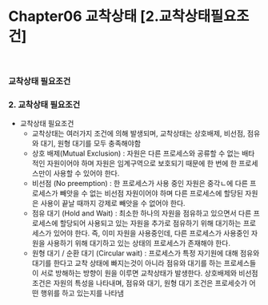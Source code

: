 # Chapter06 교착상태 [2.교착상태필요조건] 

<br>

### 교착상태 필요조건
<h3>2.  교착상태 필요조건</h3>

   - 교착상태 필요조건
      - 교착상태는 여러가지 조건에 의해 발생되며, 교착상태는 상호배제, 비선점, 점유와 대기, 원형 대기를 모두 충족해야함
      - 상호 배제(Mutual Exclusion) : 자원은 다른 프로세스와 공류할 수 없는 배타적인 자원이어야 하며 자원은 임계구역으로 보호되기 때문에 한 번에 한 프로세스만이 사용할 수 있어야 한다.
      - 비선점 (No preemption) : 한 프로세스가 사용 중인 자원은 중각ㄴ에 다른 프로세스가 빼앗을 수 없는 비선점 자원이어야 하며 다른 프로세스에 할당된 자원은 사용이 끝날 때까지 강제로 빼앗을 수 없어야 한다.
      - 점유 대기 (Hold and Wait) : 최소한 하나의 자원을 점유하고 있으면서 다른 프로세스에 할당되어 사용되고 있는 자원을 추가로 점유하기 위해 대기하는 프로세스가 있어야 한다.
      즉, 이미 자원을 사용중인데, 다른 프로세스가 사용중인 자원을 사용하기 위해 대기하고 있는 상태의 프로세스가 존재해야 한다.
      - 원형 대기 / 순환 대기 (Circular wait) : 프로세스가 특정 자기원에 대해 점유와 대기를 한다고 교착 상태에 빠지는것이 아니라 점유와 대기를 하는 프로세스들이 서로 방해하는 방향이 원을 이루면 교착상태가 발생한다. 
   상호배제와 비선점 조건은 자원의 특성을 나타내며, 점유와 대기, 원형 대기 조건은 프로세슷가 어떤 행위를 하고 있는지를 나타냄 
   

      

   



``` 